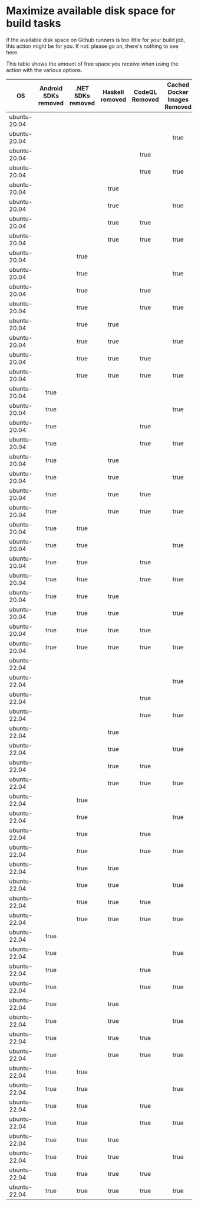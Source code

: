 # Maximize available disk space for build tasks

If the available disk space on Github runners is too little for your build job, this action might be for you.
If not: please go on, there's nothing to see here.

This table shows the amount of free space you receive when using the action with the various options.

OS | Android SDKs removed | .NET SDKs removed | Haskell removed | CodeQL Removed | Cached Docker Images Removed | GB freed | GB free | Elapsed Time (seconds) |
---|:--------------------:|:-----------------:|:---------------:|:--------------:|:----------------------------:|:--------:|:-------:|:----------------------:|
ubuntu-20.04 |  |  |  |  |  | 63 | 82 | 2
ubuntu-20.04 |  |  |  |  | true | 66 | 85 | 28
ubuntu-20.04 |  |  |  | true |  | 68 | 87 | 3
ubuntu-20.04 |  |  |  | true | true | 71 | 90 | 7
ubuntu-20.04 |  |  | true |  |  | 63 | 82 | 3
ubuntu-20.04 |  |  | true |  | true | 66 | 85 | 25
ubuntu-20.04 |  |  | true | true |  | 68 | 87 | 5
ubuntu-20.04 |  |  | true | true | true | 71 | 90 | 34
ubuntu-20.04 |  | true |  |  |  | 65 | 84 | 4
ubuntu-20.04 |  | true |  |  | true | 68 | 87 | 23
ubuntu-20.04 |  | true |  | true |  | 69 | 88 | 4
ubuntu-20.04 |  | true |  | true | true | 72 | 91 | 64
ubuntu-20.04 |  | true | true |  |  | 64 | 84 | 4
ubuntu-20.04 |  | true | true |  | true | 68 | 87 | 25
ubuntu-20.04 |  | true | true | true |  | 69 | 89 | 5
ubuntu-20.04 |  | true | true | true | true | 72 | 91 | 27
ubuntu-20.04 | true |  |  |  |  | 72 | 91 | 9
ubuntu-20.04 | true |  |  |  | true | 75 | 94 | 51
ubuntu-20.04 | true |  |  | true |  | 76 | 95 | 52
ubuntu-20.04 | true |  |  | true | true | 80 | 99 | 11
ubuntu-20.04 | true |  | true |  |  | 72 | 91 | 44
ubuntu-20.04 | true |  | true |  | true | 75 | 94 | 12
ubuntu-20.04 | true |  | true | true |  | 76 | 95 | 9
ubuntu-20.04 | true |  | true | true | true | 80 | 99 | 82
ubuntu-20.04 | true | true |  |  |  | 73 | 92 | 57
ubuntu-20.04 | true | true |  |  | true | 76 | 95 | 126
ubuntu-20.04 | true | true |  | true |  | 78 | 98 | 66
ubuntu-20.04 | true | true |  | true | true | 81 | 100 | 136
ubuntu-20.04 | true | true | true |  |  | 73 | 92 | 79
ubuntu-20.04 | true | true | true |  | true | 76 | 95 | 68
ubuntu-20.04 | true | true | true | true |  | 78 | 97 | 13
ubuntu-20.04 | true | true | true | true | true | 81 | 100 | 92
ubuntu-22.04 |  |  |  |  |  | 63 | 83 | 2
ubuntu-22.04 |  |  |  |  | true | 66 | 86 | 7
ubuntu-22.04 |  |  |  | true |  | 68 | 88 | 3
ubuntu-22.04 |  |  |  | true | true | 71 | 91 | 30
ubuntu-22.04 |  |  | true |  |  | 63 | 83 | 2
ubuntu-22.04 |  |  | true |  | true | 66 | 86 | 30
ubuntu-22.04 |  |  | true | true |  | 68 | 88 | 3
ubuntu-22.04 |  |  | true | true | true | 71 | 91 | 25
ubuntu-22.04 |  | true |  |  |  | 64 | 84 | 4
ubuntu-22.04 |  | true |  |  | true | 67 | 87 | 39
ubuntu-22.04 |  | true |  | true |  | 69 | 89 | 5
ubuntu-22.04 |  | true |  | true | true | 72 | 92 | 36
ubuntu-22.04 |  | true | true |  |  | 64 | 84 | 4
ubuntu-22.04 |  | true | true |  | true | 67 | 87 | 29
ubuntu-22.04 |  | true | true | true |  | 69 | 89 | 4
ubuntu-22.04 |  | true | true | true | true | 72 | 92 | 28
ubuntu-22.04 | true |  |  |  |  | 71 | 91 | 56
ubuntu-22.04 | true |  |  |  | true | 75 | 95 | 15
ubuntu-22.04 | true |  |  | true |  | 76 | 96 | 63
ubuntu-22.04 | true |  |  | true | true | 79 | 99 | 116
ubuntu-22.04 | true |  | true |  |  | 71 | 91 | 13
ubuntu-22.04 | true |  | true |  | true | 75 | 95 | 16
ubuntu-22.04 | true |  | true | true |  | 76 | 96 | 12
ubuntu-22.04 | true |  | true | true | true | 79 | 99 | 112
ubuntu-22.04 | true | true |  |  |  | 73 | 93 | 67
ubuntu-22.04 | true | true |  |  | true | 76 | 96 | 89
ubuntu-22.04 | true | true |  | true |  | 78 | 98 | 60
ubuntu-22.04 | true | true |  | true | true | 81 | 101 | 88
ubuntu-22.04 | true | true | true |  |  | 73 | 93 | 55
ubuntu-22.04 | true | true | true |  | true | 76 | 96 | 16
ubuntu-22.04 | true | true | true | true |  | 78 | 98 | 11
ubuntu-22.04 | true | true | true | true | true | 81 | 101 | 101
